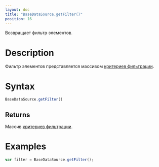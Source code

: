 ```yaml
---
layout: doc
title: "BaseDataSource.getFilter()"
position: 16
---
```


Возвращает фильтр элементов.

# Description

Фильтр элементов представляется массивом [критериев фильтрации](../Criteria/).

# Syntax

```js
BaseDataSource.getFilter()
```

## Returns

Массив [критериев фильтрации](../Criteria/).

# Examples

```js
var filter = BaseDataSource.getFilter();
```
